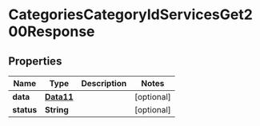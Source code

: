 

# CategoriesCategoryIdServicesGet200Response


## Properties

Name | Type | Description | Notes
------------ | ------------- | ------------- | -------------
**data** | [**Data11**](Data11.md) |  |  [optional]
**status** | **String** |  |  [optional]



